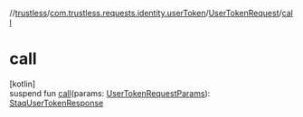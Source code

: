 //[trustless](../../../index.md)/[com.trustless.requests.identity.userToken](../index.md)/[UserTokenRequest](index.md)/[call](call.md)

# call

[kotlin]\
suspend fun [call](call.md)(params: [UserTokenRequestParams](../-user-token-request-params/index.md)): [StaqUserTokenResponse](../../com.trustless.requests.identity/-staq-user-token-response/index.md)
